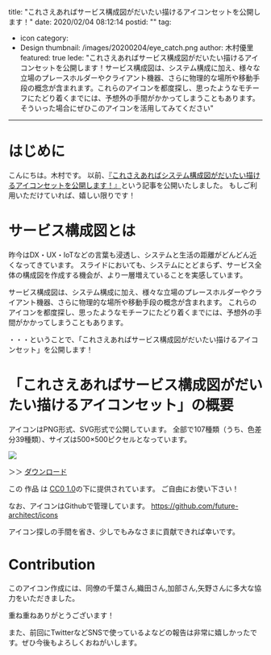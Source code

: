 title: "これさえあればサービス構成図がだいたい描けるアイコンセットを公開します！"
date: 2020/02/04 08:12:14
postid: ""
tag:
  - icon
category:
  - Design
thumbnail: /images/20200204/eye_catch.png
author: 木村優里
featured: true
lede: "これさえあればサービス構成図がだいたい描けるアイコンセットを公開します！サービス構成図は、システム構成に加え、様々な立場のプレースホルダーやクライアント機器、さらに物理的な場所や移動手段の概念が含まれます。これらのアイコンを都度探し、思ったようなモチーフにたどり着くまでには、予想外の手間がかかってしまうこともあります。そういった場合にぜひこのアイコンを活用してみてください"
---
# はじめに

こんにちは。木村です。
以前、[『これさえあればシステム構成図がだいたい描けるアイコンセットを公開します！』](https://future-architect.github.io/articles/20160721/)という記事を公開いたしました。
もしご利用いただけていれば、嬉しい限りです！


# サービス構成図とは

昨今はDX・UX・IoTなどの言葉も浸透し、システムと生活の距離がどんどん近くなってきています。
スライドにおいても、システムにとどまらず、サービス全体の構成図を作成する機会が、より一層増えていることを実感しています。

サービス構成図は、システム構成に加え、様々な立場のプレースホルダーやクライアント機器、さらに物理的な場所や移動手段の概念が含まれます。
これらのアイコンを都度探し、思ったようなモチーフにたどり着くまでには、予想外の手間がかかってしまうこともあります。

・・・ということで、「これさえあればサービス構成図がだいたい描けるアイコンセット」を公開します！

# 「これさえあればサービス構成図がだいたい描けるアイコンセット」の概要

アイコンはPNG形式、SVG形式で公開しています。
全部で107種類（うち、色差分39種類）、サイズは500×500ピクセルとなっています。


<img src="/images/20200204/list.png">


＞＞ [ダウンロード](https://github.com/future-architect/icons/releases/download/v_1.1.0/v_1.1.0-icons.zip)

この 作品 は [CC0 1.0](https://creativecommons.org/publicdomain/zero/1.0/deed.ja)の下に提供されています。
ご自由にお使い下さい！

なお、アイコンはGithubで管理しています。
https://github.com/future-architect/icons

アイコン探しの手間を省き、少しでもみなさまに貢献できれば幸いです。


# Contribution

このアイコン作成には、同僚の千葉さん,織田さん,加部さん,矢野さんに多大な協力をいただきました。

重ね重ねありがとうございます！

また、前回にTwitterなどSNSで使っているよなどの報告は非常に嬉しかったです。ぜひ今後もよろしくおねがいします。
